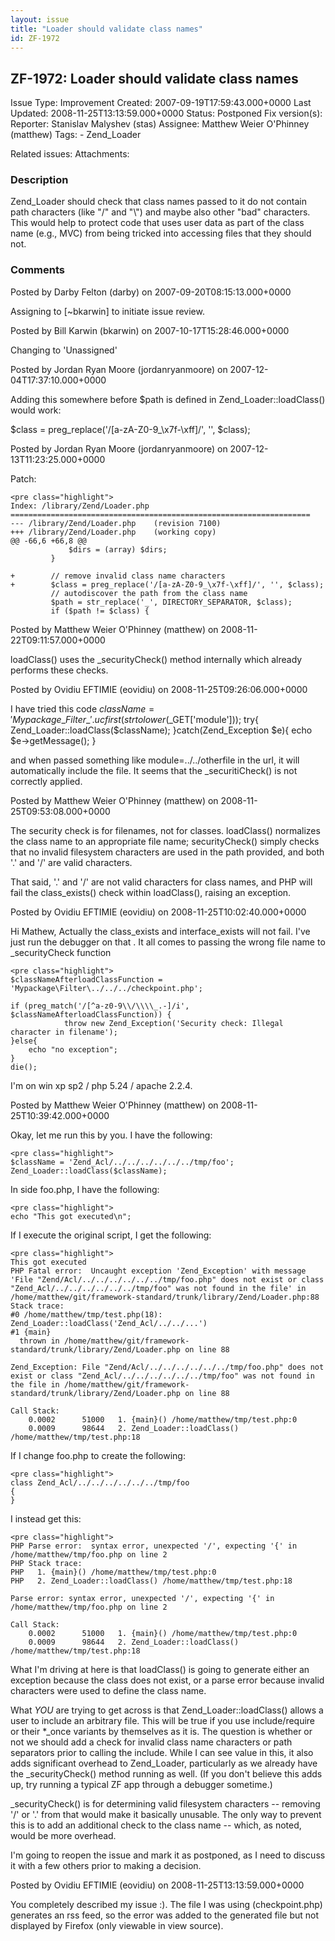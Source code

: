 ```yaml
---
layout: issue
title: "Loader should validate class names"
id: ZF-1972
---
```


ZF-1972: Loader should validate class names
-------------------------------------------

 Issue Type: Improvement Created: 2007-09-19T17:59:43.000+0000 Last Updated: 2008-11-25T13:13:59.000+0000 Status: Postponed Fix version(s): 
 Reporter:  Stanislav Malyshev (stas)  Assignee:  Matthew Weier O'Phinney (matthew)  Tags: - Zend\_Loader
 
 Related issues: 
 Attachments: 
### Description

Zend\_Loader should check that class names passed to it do not contain path characters (like "/" and "\\") and maybe also other "bad" characters. This would help to protect code that uses user data as part of the class name (e.g., MVC) from being tricked into accessing files that they should not.

 

 

### Comments

Posted by Darby Felton (darby) on 2007-09-20T08:15:13.000+0000

Assigning to [~bkarwin] to initiate issue review.

 

 

Posted by Bill Karwin (bkarwin) on 2007-10-17T15:28:46.000+0000

Changing to 'Unassigned'

 

 

Posted by Jordan Ryan Moore (jordanryanmoore) on 2007-12-04T17:37:10.000+0000

Adding this somewhere before $path is defined in Zend\_Loader::loadClass() would work:

$class = preg\_replace('/[a-zA-Z0-9\_\\x7f-\\xff]/', '', $class);

 

 

Posted by Jordan Ryan Moore (jordanryanmoore) on 2007-12-13T11:23:25.000+0000

Patch:

 
    <pre class="highlight">
    Index: /library/Zend/Loader.php
    ===================================================================
    --- /library/Zend/Loader.php    (revision 7100)
    +++ /library/Zend/Loader.php    (working copy)
    @@ -66,6 +66,8 @@
                 $dirs = (array) $dirs;
             }
     
    +        // remove invalid class name characters
    +        $class = preg_replace('/[a-zA-Z0-9_\x7f-\xff]/', '', $class);
             // autodiscover the path from the class name
             $path = str_replace('_', DIRECTORY_SEPARATOR, $class);
             if ($path != $class) {


 

 

Posted by Matthew Weier O'Phinney (matthew) on 2008-11-22T09:11:57.000+0000

loadClass() uses the \_securityCheck() method internally which already performs these checks.

 

 

Posted by Ovidiu EFTIMIE (eovidiu) on 2008-11-25T09:26:06.000+0000

I have tried this code $className = 'Mypackage\_Filter\_'.ucfirst(strtolower($\_GET['module'])); try{ Zend\_Loader::loadClass($className); }catch(Zend\_Exception $e){ echo $e->getMessage(); }

and when passed something like module=../../otherfile in the url, it will automatically include the file. It seems that the \_securitiCheck() is not correctly applied.

 

 

Posted by Matthew Weier O'Phinney (matthew) on 2008-11-25T09:53:08.000+0000

The security check is for filenames, not for classes. loadClass() normalizes the class name to an appropriate file name; securityCheck() simply checks that no invalid filesystem characters are used in the path provided, and both '.' and '/' are valid characters.

That said, '.' and '/' are not valid characters for class names, and PHP will fail the class\_exists() check within loadClass(), raising an exception.

 

 

Posted by Ovidiu EFTIMIE (eovidiu) on 2008-11-25T10:02:40.000+0000

Hi Mathew, Actually the class\_exists and interface\_exists will not fail. I've just run the debugger on that . It all comes to passing the wrong file name to \_securityCheck function

 
    <pre class="highlight">
    $classNameAfterloadClassFunction = 'Mypackage\Filter\../../../checkpoint.php';
    
    if (preg_match('/[^a-z0-9\\/\\\\_.-]/i', $classNameAfterloadClassFunction)) {
                throw new Zend_Exception('Security check: Illegal character in filename');
    }else{
        echo "no exception";
    }
    die();


I'm on win xp sp2 / php 5.24 / apache 2.2.4.

 

 

Posted by Matthew Weier O'Phinney (matthew) on 2008-11-25T10:39:42.000+0000

Okay, let me run this by you. I have the following:

 
    <pre class="highlight">
    $className = 'Zend_Acl/../../../../../../tmp/foo';
    Zend_Loader::loadClass($className);


In side foo.php, I have the following:

 
    <pre class="highlight">
    echo "This got executed\n";


If I execute the original script, I get the following:

 
    <pre class="highlight">
    This got executed
    PHP Fatal error:  Uncaught exception 'Zend_Exception' with message 'File "Zend/Acl/../../../../../../tmp/foo.php" does not exist or class "Zend_Acl/../../../../../../tmp/foo" was not found in the file' in /home/matthew/git/framework-standard/trunk/library/Zend/Loader.php:88
    Stack trace:
    #0 /home/matthew/tmp/test.php(18): Zend_Loader::loadClass('Zend_Acl/../../...')
    #1 {main}
      thrown in /home/matthew/git/framework-standard/trunk/library/Zend/Loader.php on line 88
    
    Zend_Exception: File "Zend/Acl/../../../../../../tmp/foo.php" does not exist or class "Zend_Acl/../../../../../../tmp/foo" was not found in the file in /home/matthew/git/framework-standard/trunk/library/Zend/Loader.php on line 88
    
    Call Stack:
        0.0002      51000   1. {main}() /home/matthew/tmp/test.php:0
        0.0009      98644   2. Zend_Loader::loadClass() /home/matthew/tmp/test.php:18


If I change foo.php to create the following:

 
    <pre class="highlight">
    class Zend_Acl/../../../../../../tmp/foo
    {
    }


I instead get this:

 
    <pre class="highlight">
    PHP Parse error:  syntax error, unexpected '/', expecting '{' in /home/matthew/tmp/foo.php on line 2
    PHP Stack trace:
    PHP   1. {main}() /home/matthew/tmp/test.php:0
    PHP   2. Zend_Loader::loadClass() /home/matthew/tmp/test.php:18
    
    Parse error: syntax error, unexpected '/', expecting '{' in /home/matthew/tmp/foo.php on line 2
    
    Call Stack:
        0.0002      51000   1. {main}() /home/matthew/tmp/test.php:0
        0.0009      98644   2. Zend_Loader::loadClass() /home/matthew/tmp/test.php:18


What I'm driving at here is that loadClass() is going to generate either an exception because the class does not exist, or a parse error because invalid characters were used to define the class name.

What _YOU_ are trying to get across is that Zend\_Loader::loadClass() allows a user to include an arbitrary file. This will be true if you use include/require or their \*\_once variants by themselves as it is. The question is whether or not we should add a check for invalid class name characters or path separators prior to calling the include. While I can see value in this, it also adds significant overhead to Zend\_Loader, particularly as we already have the \_securityCheck() method running as well. (If you don't believe this adds up, try running a typical ZF app through a debugger sometime.)

\_securityCheck() is for determining valid filesystem characters -- removing '/' or '.' from that would make it basically unusable. The only way to prevent this is to add an additional check to the class name -- which, as noted, would be more overhead.

I'm going to reopen the issue and mark it as postponed, as I need to discuss it with a few others prior to making a decision.

 

 

Posted by Ovidiu EFTIMIE (eovidiu) on 2008-11-25T13:13:59.000+0000

You completely described my issue :). The file I was using (checkpoint.php) generates an rss feed, so the error was added to the generated file but not displayed by Firefox (only viewable in view source).

 

 